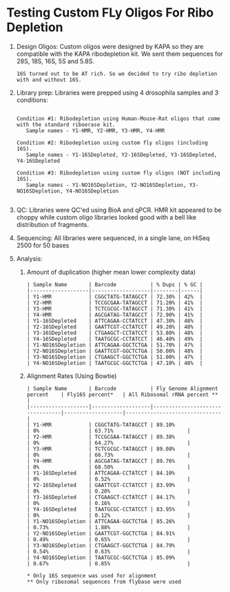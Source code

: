 
# Testing Custom FLy Oligos For Ribo Depletion

1. Design Oligos: Custom oligos were designed by KAPA so they are compatible with the KAPA ribodepletion kit. We sent them sequences for 28S, 18S, 16S, 5S and 5.8S.

	```
	16S turned out to be AT rich. So we decided to try ribo depletion with and without 16S.
	```
   
2. Library prep: Libraries were prepped using 4 drosophila samples and 3 conditions:

	```

   	Condition #1: Ribodepletion using Human-Mouse-Rat oligos that come with the standard riboerase kit. 
       Sample names - Y1-HMR, Y2-HMR, Y3-HMR, Y4-HMR
       
   	Condition #2: Ribodepletion using custom fly oligos (including 16S). 
       Sample names - Y1-16SDepleted, Y2-16SDepleted, Y3-16SDepleted, Y4-16SDepleted
       
   	Condition #3: Ribodepletion using custom fly oligos (NOT including 16S). 
       Sample names - Y1-NO16SDepletion, Y2-NO16SDepletion, Y3-NO16SDepletion, Y4-NO16SDepletion
       
	```


3. QC: Libraries were QC'ed using BioA and qPCR. HMR kit appeared to be choppy while custom oligo libraries looked good with a bell like distribution of fragments.

4. Sequencing: All libraries were sequenced, in a single lane, on HiSeq 2500 for 50 bases

5. Analysis: 

	1. Amount of duplication (higher mean lower complexity data)
		```
		| Sample Name       | Barcode           | % Dups | % GC |
		|-------------------|-------------------|--------|------|
		| Y1-HMR            | CGGCTATG-TATAGCCT | 72.30% | 42%  |
		| Y2-HMR            | TCCGCGAA-TATAGCCT | 71.20% | 41%  |
		| Y3-HMR            | TCTCGCGC-TATAGCCT | 71.30% | 41%  |
		| Y4-HMR            | AGCGATAG-TATAGCCT | 72.90% | 41%  |
		| Y1-16SDepleted    | ATTCAGAA-CCTATCCT | 47.30% | 48%  |
		| Y2-16SDepleted    | GAATTCGT-CCTATCCT | 49.20% | 48%  |
		| Y3-16SDepleted    | CTGAAGCT-CCTATCCT | 53.80% | 48%  |
		| Y4-16SDepleted    | TAATGCGC-CCTATCCT | 46.40% | 49%  |
		| Y1-NO16SDepletion | ATTCAGAA-GGCTCTGA | 51.70% | 47%  |
		| Y2-NO16SDepletion | GAATTCGT-GGCTCTGA | 50.00% | 48%  |
		| Y3-NO16SDepletion | CTGAAGCT-GGCTCTGA | 51.00% | 47%  |
		| Y4-NO16SDepletion | TAATGCGC-GGCTCTGA | 47.10% | 48%  |
		```
	2. Alignment Rates (Using Bowtie)
		```
		| Sample Name       | Barcode           | Fly Genome Alignment percent    | Fly16S percent*   | All Ribosomal rRNA percent ** |
		|-------------------|-------------------|---------------------------------|-------------------|-------------------------------|
		| Y1-HMR            | CGGCTATG-TATAGCCT | 89.10%                          | 0%                | 63.71%                        |
		| Y2-HMR            | TCCGCGAA-TATAGCCT | 89.38%                          | 0%                | 64.27%                        |
		| Y3-HMR            | TCTCGCGC-TATAGCCT | 89.08%                          | 0%                | 66.73%                        |
		| Y4-HMR            | AGCGATAG-TATAGCCT | 89.76%                          | 0%                | 68.50%                        |
		| Y1-16SDepleted    | ATTCAGAA-CCTATCCT | 84.10%                          | 0%                | 0.52%                         |
		| Y2-16SDepleted    | GAATTCGT-CCTATCCT | 83.99%                          | 0%                | 0.20%                         |
		| Y3-16SDepleted    | CTGAAGCT-CCTATCCT | 84.17%                          | 0%                | 0.16%                         |
		| Y4-16SDepleted    | TAATGCGC-CCTATCCT | 83.95%                          | 0%                | 0.12%                         |
		| Y1-NO16SDepletion | ATTCAGAA-GGCTCTGA | 85.26%                          | 0.73%             | 1.88%                         |
		| Y2-NO16SDepletion | GAATTCGT-GGCTCTGA | 84.91%                          | 0.49%             | 0.65%                         |
		| Y3-NO16SDepletion | CTGAAGCT-GGCTCTGA | 84.79%                          | 0.54%             | 0.63%                         |
		| Y4-NO16SDepletion | TAATGCGC-GGCTCTGA | 85.09%                          | 0.67%             | 0.85%                         |

		* Only 16S sequence was used for alignment
		** Only ribosomal sequences from flybase were used
		```
